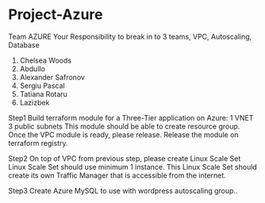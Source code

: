 # Project-Azure
Team AZURE
Your Responsibility to break in to 3 teams, VPC, Autoscaling, Database
1. Chelsea Woods
2. Abdullo
3. Alexander Safronov
4. Sergiu Pascal
5. Tatiana Rotaru
6. Lazizbek

Step1
Build terraform module for a Three-Tier application on Azure:
1 VNET
3 public subnets
This module should be able to create resource group. Once the VPC module is
ready, please release. Release the module on terraform registry.

Step2
On top of VPC from previous step, please create Linux Scale Set Linux Scale Set
should use minimum 1 instance. This Linux Scale Set should create its own
Traffic Manager that is accessible from the internet.

Step3
Create Azure MySQL to use with wordpress autoscaling group..